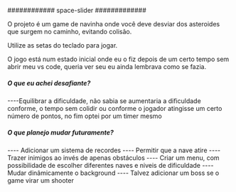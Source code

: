 ############ space-slider #############

O projeto é um game de navinha onde você deve desviar dos asteroides que surgem no caminho, evitando colisão.

Utilize as setas do teclado para jogar.

O jogo está num estado inicial onde eu o fiz depois de um certo tempo sem abrir meu vs code, queria ver seu eu ainda lembrava como se fazia.

##### O que eu achei desafiante?
----Equilibrar a dificuldade, não sabia se aumentaria a dificuldade conforme, o tempo sem colidir ou conforme o jogador atingisse um certo número de pontos, no fim optei por um timer mesmo

##### O que planejo mudar futuramente?
---- Adicionar um sistema de recordes
---- Permitir que a nave atire
---- Trazer inimigos ao invés de apenas obstáculos
---- Criar um menu, com possibilidade de escolher diferentes naves e niveis de dificuldade
---- Mudar dinâmicamente o background
---- Talvez adicionar um boss se o game virar um shooter


